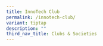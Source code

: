 ```yaml
---
title: InnoTech Club
permalink: /innotech-club/
variant: tiptap
description: ""
third_nav_title: Clubs & Societies
---
```

<p></p>
